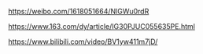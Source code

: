 https://weibo.com/1618051664/NlGWu0rdR

https://www.163.com/dy/article/IG30PJUC055635PE.html

https://www.bilibili.com/video/BV1yw411m7jD/